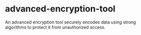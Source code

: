 # advanced-encryption-tool
An advanced encryption tool securely encodes data using strong algorithms to protect it from unauthorized access.
